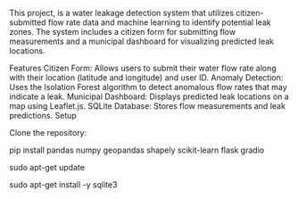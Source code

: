 This project, is a water leakage detection system that utilizes citizen-submitted flow rate data and machine learning to identify potential leak zones. The system includes a citizen form for submitting flow measurements and a municipal dashboard for visualizing predicted leak locations.


Features
Citizen Form: Allows users to submit their water flow rate along with their location (latitude and longitude) and user ID.
Anomaly Detection: Uses the Isolation Forest algorithm to detect anomalous flow rates that may indicate a leak.
Municipal Dashboard: Displays predicted leak locations on a map using Leaflet.js.
SQLite Database: Stores flow measurements and leak predictions.
Setup


Clone the repository:

pip install pandas numpy geopandas shapely scikit-learn flask gradio 
 
 
 sudo apt-get update
 
 sudo apt-get install -y sqlite3
